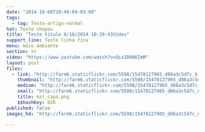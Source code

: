 ```yaml
---
date: "2014-10-08T10:40:04-03:00"
tags:
  - tag: Teste-artigo-normal
hat: Teste chapeu
title: "Teste titulo 8/10/2014 10:39:43Vídeo"
support_line: Teste linha fina
menu: meio ambiente
section: tv
video: "https://www.youtube.com/watch?v=QixID6N6ImM"
layout: post
files:
  - link: "http://farm6.staticflickr.com/5598/15478127965_d86a3c5d7c_b.jpg"
    thumbnail: "http://farm6.staticflickr.com/5598/15478127965_d86a3c5d7c_t.jpg"
    medium: "http://farm6.staticflickr.com/5598/15478127965_d86a3c5d7c_z.jpg"
    small: "http://farm6.staticflickr.com/5598/15478127965_d86a3c5d7c_n.jpg"
    title: mst_capa.png
    $$hashKey: 02R
published: false
images_hd: "http://farm6.staticflickr.com/5598/15478127965_d86a3c5d7c_n.jpg"

---
```

